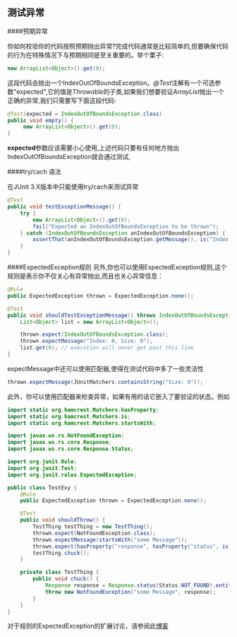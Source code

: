 测试异常
------

####预期异常

你如何校验你的代码按照预期抛出异常?完成代码通常是比较简单的,但要确保代码的行为在特殊情况下与预期相同是至关重要的。举个栗子:
```java
new ArrayList<Object>().get(0);
```
这段代码会抛出一个IndexOutOfBoundsException。*@Test*注解有一个可选参数"expected",它的值是*Throwable*的子类,如果我们想要验证*ArrayList*抛出一个正确的异常,我们只需要写下面这段代码:
```java
@Test(expected = IndexOutOfBoundsException.class)
public void empty() {
     new ArrayList<Object>().get(0);
}
```

**expected**参数应该需要小心使用,上述代码只要有任何地方抛出IndexOutOfBoundsException就会通过测试,


####try/cach 语法

在JUnit 3.X版本中只能使用try/cach来测试异常
```java
@Test
public void testExceptionMessage() {
    try {
        new ArrayList<Object>().get(0);
        fail("Expected an IndexOutOfBoundsException to be thrown");
    } catch (IndexOutOfBoundsException anIndexOutOfBoundsException) {
        assertThat(anIndexOutOfBoundsException.getMessage(), is("Index: 0, Size: 0"));
    }
}
```

####ExpectedException规则
另外,你也可以使用ExpectedException规则,这个规则是表示你不仅关心有异常抛出,而且也关心异常信息：
```java
@Rule
public ExpectedException thrown = ExpectedException.none();

@Test
public void shouldTestExceptionMessage() throws IndexOutOfBoundsException {
    List<Object> list = new ArrayList<Object>();

    thrown.expect(IndexOutOfBoundsException.class);
    thrown.expectMessage("Index: 0, Size: 0");
    list.get(0); // execution will never get past this line
}
```
expectMessage中还可以使用匹配器,使得在测试代码中多了一些灵活性
```java
thrown.expectMessage(JUnitMatchers.containsString("Size: 0"));
```
此外，你可以使用匹配器来检查异常，如果有用的话它嵌入了要验证的状态。例如
```java
import static org.hamcrest.Matchers.hasProperty;
import static org.hamcrest.Matchers.is;
import static org.hamcrest.Matchers.startsWith;

import javax.ws.rs.NotFoundException;
import javax.ws.rs.core.Response;
import javax.ws.rs.core.Response.Status;

import org.junit.Rule;
import org.junit.Test;
import org.junit.rules.ExpectedException;

public class TestExy {
    @Rule
    public ExpectedException thrown = ExpectedException.none();

    @Test
    public void shouldThrow() {
        TestThing testThing = new TestThing();
        thrown.expect(NotFoundException.class);
        thrown.expectMessage(startsWith("some Message"));
        thrown.expect(hasProperty("response", hasProperty("status", is(404))));
        testThing.chuck();
    }

    private class TestThing {
        public void chuck() {
            Response response = Response.status(Status.NOT_FOUND).entity("Resource not found").build();
            throw new NotFoundException("some Message", response);
        }
    }
}
```
对于规则的ExpectedException的扩展讨论，请参阅此[博客](http://baddotrobot.com/blog/2012/03/27/expecting-exception-with-junit-rule/index.html)
